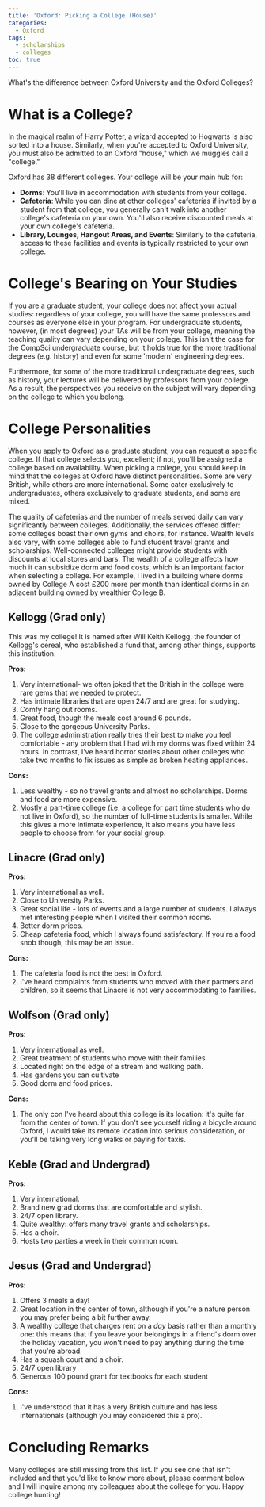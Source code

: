 ```yaml
---
title: 'Oxford: Picking a College (House)'
categories:
  - Oxford
tags:
  - scholarships
  - colleges
toc: true
---
```


What's the difference between Oxford University and the Oxford Colleges?

# What is a College?

In the magical realm of Harry Potter, a wizard accepted to Hogwarts is also sorted into a house. Similarly, when you're accepted to Oxford University, you must also be admitted to an Oxford "house," which we muggles call a "college."

Oxford has 38 different colleges. Your college will be your main hub for:

- **Dorms**: You'll live in accommodation with students from your college.
- **Cafeteria**: While you can dine at other colleges' cafeterias if invited by a student from that college, you generally can't walk into another college's cafeteria on your own. You'll also receive discounted meals at your own college's cafeteria.
- **Library, Lounges, Hangout Areas, and Events**: Similarly to the cafeteria, access to these facilities and events is typically restricted to your own college.

# College's Bearing on Your Studies

If you are a graduate student, your college does not affect your actual studies: regardless of your college, you will have the same professors and courses as everyone else in your program. For undergraduate students, however, (in most degrees) your TAs will be from your college, meaning the teaching quality can vary depending on your college. This isn't the case for the CompSci undergraduate course, but it holds true for the more traditional degrees (e.g. history) and even for some 'modern' engineering degrees.

Furthermore, for some of the more traditional undergraduate degrees, such as history, your lectures will be delivered by professors from your college. As a result, the perspectives you receive on the subject will vary depending on the college to which you belong.

# College Personalities

When you apply to Oxford as a graduate student, you can request a specific college. If that college selects you, excellent; if not, you’ll be assigned a college based on availability. When picking a college, you should keep in mind that the colleges at Oxford have distinct personalities. Some are very British, while others are more international. Some cater exclusively to undergraduates, others exclusively to graduate students, and some are mixed.

The quality of cafeterias and the number of meals served daily can vary significantly between colleges. Additionally, the services offered differ: some colleges boast their own gyms and choirs, for instance. Wealth levels also vary, with some colleges able to fund student travel grants and scholarships. Well-connected colleges might provide students with discounts at local stores and bars. The wealth of a college affects how much it can subsidize dorm and food costs, which is an important factor when selecting a college. For example, I lived in a building where dorms owned by College A cost £200 more per month than identical dorms in an adjacent building owned by wealthier College B.

## Kellogg (Grad only)

This was my college! It is named after Will Keith Kellogg, the founder of Kellogg's cereal, who established a fund that, among other things, supports this institution.

**Pros:**

1. Very international- we often joked that the British in the college were rare gems that we needed to protect.
2. Has intimate libraries that are open 24/7 and are great for studying.
3. Comfy hang out rooms.
4. Great food, though the meals cost around 6 pounds.
5. Close to the gorgeous University Parks.
6. The college administration really tries their best to make you feel comfortable - any problem that I had with my dorms was fixed within 24 hours. In contrast, I've heard horror stories about other colleges who take two months to fix issues as simple as broken heating appliances.

**Cons:**

1. Less wealthy - so no travel grants and almost no scholarships. Dorms and food are more expensive.
2. Mostly a part-time college (i.e. a college for part time students who do not live in Oxford), so the number of full-time students is smaller. While this gives a more intimate experience, it also means you have less people to choose from for your social group.

## Linacre (Grad only)

**Pros:**

1. Very international as well.
2. Close to University Parks.
3. Great social life - lots of events and a large number of students. I always met interesting people when I visited their common rooms.
4. Better dorm prices.
5. Cheap cafeteria food, which I always found satisfactory. If you're a food snob though, this may be an issue.

**Cons:**

1. The cafeteria food is not the best in Oxford.
2. I've heard complaints from students who moved with their partners and children, so it seems that Linacre is not very accommodating to families.

## Wolfson (Grad only)

**Pros:**

1. Very international as well.
2. Great treatment of students who move with their families.
3. Located right on the edge of a stream and walking path.
4. Has gardens you can cultivate
5. Good dorm and food prices.

**Cons:**

1. The only con I've heard about this college is its location: it's quite far from the center of town. If you don't see yourself riding a bicycle around Oxford, I would take its remote location into serious consideration, or you'll be taking very long walks or paying for taxis.

## Keble (Grad and Undergrad)

**Pros:**

1. Very international.
2. Brand new grad dorms that are comfortable and stylish.
3. 24/7 open library.
4. Quite wealthy: offers many travel grants and scholarships.
5. Has a choir.
6. Hosts two parties a week in their common room.

## Jesus (Grad and Undergrad)

**Pros:**

1. Offers 3 meals a day!
2. Great location in the center of town, although if you're a nature person you may prefer being a bit further away.
3. A wealthy college that charges rent on a <i>day</i> basis rather than a monthly one: this means that if you leave your belongings in a friend's dorm over the holiday vacation, you won't need to pay anything during the time that you're abroad.
4. Has a squash court and a choir.
5. 24/7 open library
6. Generous 100 pound grant for textbooks for each student

**Cons:**

1. I've understood that it has a very British culture and has less internationals (although you may considered this a pro).

# Concluding Remarks

Many colleges are still missing from this list. If you see one that isn't included and that you'd like to know more about, please comment below and I will inquire among my colleagues about the college for you. Happy college hunting!

